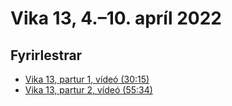 # Vika 13, 4.–10. apríl 2022

## Fyrirlestrar

* [Vika 13, partur 1, vídeó (30:15)](https://youtu.be/XAlnKNvVqkA)
* [Vika 13, partur 2, vídeó (55:34)](https://youtu.be/kZvzuAJtupI)
